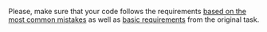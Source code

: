 Please, make sure that your code follows the requirements [based on the most common mistakes](https://kottans.org/documentation/docs/doc/code-review/#oop-exercise) as well as [basic requirements](https://github.com/OleksiyRudenko/a-tiny-JS-world#the-job) from the original task.
